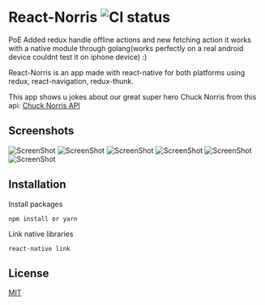 # React-Norris ![CI status](https://img.shields.io/badge/build-passing-brightgreen.svg)

PoE
Added redux handle offline actions and new fetching action it works with a native module through golang(works perfectly on a real android device couldnt test it on iphone device) :)

React-Norris is an app made with react-native for both platforms using redux, react-navigation, redux-thunk.

This app shows u jokes about our great super hero Chuck Norris from this api: [Chuck Norris API](https://api.chucknorris.io/)

## Screenshots

![ScreenShot](/Screenshots/img1.png?raw=true "")
![ScreenShot](/Screenshots/img2.png?raw=true "")
![ScreenShot](/Screenshots/img3.png?raw=true "")
![ScreenShot](/Screenshots/img5.png?raw=true "")
![ScreenShot](/Screenshots/img6.png?raw=true "")
![ScreenShot](/Screenshots/img7.png?raw=true "")


## Installation
Install packages
```
npm install or yarn
```
Link native libraries
```
react-native link
```

## License
[MIT](https://choosealicense.com/licenses/mit/)
